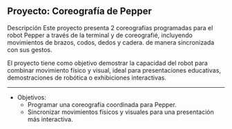## Proyecto: Coreografía de Pepper

Descripción
Este proyecto presenta 2 coreografías programadas para el robot Pepper a través de la terminal y de coreografié, incluyendo movimientos de brazos, codos, dedos y cadera.  de manera sincronizada con sus gestos.

El proyecto tiene como objetivo demostrar la capacidad del robot para combinar movimiento físico y visual, ideal para presentaciones educativas, demostraciones de robótica o exhibiciones interactivas.

---

- Objetivos:
  - Programar una coreografía coordinada para Pepper.
  - Sincronizar movimientos físicos y visuales para una presentación más interactiva.


